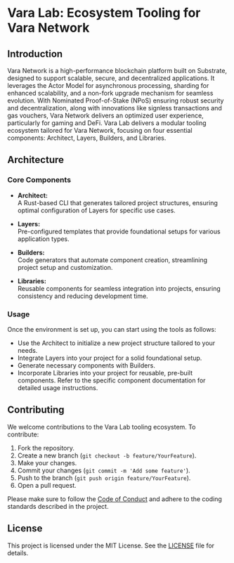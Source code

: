 # Vara Lab: Ecosystem Tooling for Vara Network

## Introduction

Vara Network is a high-performance blockchain platform built on Substrate, designed to support scalable, secure, and decentralized applications. It leverages the Actor Model for asynchronous processing, sharding for enhanced scalability, and a non-fork upgrade mechanism for seamless evolution. With Nominated Proof-of-Stake (NPoS) ensuring robust security and decentralization, along with innovations like signless transactions and gas vouchers, Vara Network delivers an optimized user experience, particularly for gaming and DeFi. Vara Lab delivers a modular tooling ecosystem tailored for Vara Network, focusing on four essential components: Architect, Layers, Builders, and Libraries.


## Architecture

### Core Components

- **Architect:**  
  A Rust-based CLI that generates tailored project structures, ensuring optimal configuration of Layers for specific use cases.

- **Layers:**  
  Pre-configured templates that provide foundational setups for various application types.

- **Builders:**  
  Code generators that automate component creation, streamlining project setup and customization.

- **Libraries:**  
  Reusable components for seamless integration into projects, ensuring consistency and reducing development time.


###  Usage
Once the environment is set up, you can start using the tools as follows:

- Use the Architect to initialize a new project structure tailored to your needs.
- Integrate Layers into your project for a solid foundational setup.
- Generate necessary components with Builders.
- Incorporate Libraries into your project for reusable, pre-built components.
Refer to the specific component documentation for detailed usage instructions.

## Contributing

We welcome contributions to the Vara Lab tooling ecosystem. To contribute:

1. Fork the repository.
2. Create a new branch (`git checkout -b feature/YourFeature`).
3. Make your changes.
4. Commit your changes (`git commit -m 'Add some feature'`).
5. Push to the branch (`git push origin feature/YourFeature`).
6. Open a pull request.

Please make sure to follow the [Code of Conduct](CODE_OF_CONDUCT.md) and adhere to the coding standards described in the project.

## License

This project is licensed under the MIT License. See the [LICENSE](LICENSE) file for details.
